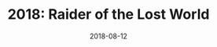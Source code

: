 ---
layout: inner
position: right
title: '2018: Raider of the Lost World'
date: 2018-08-12
categories: posts
tags: C++ SDL Game PixelArt Pathfinding Platformer
team_size: 2
roles: Programmer, Audio
contribution_url: 'nAn'
contribution:
 - Collision system
 - Pathfinding system
 - Brofiler Integration
 - Music and sound effects
 - Audio effects panning and attenuation in gameplay
 - GUI and entity systems developed with colleague

featured_image: '/img/posts/Raider_of_the_lost_world.gif'
featured_video: 'https://www.youtube.com/embed/BoTzxbeSZW8'
project_link: 'https://adrianfr99.github.io/Raider-of-the-Lost-World/'
button_icon: 'flask'
button_text: 'Visit Project'
lead_text: 'Raider of the Lost World is a 2D platformer built from scratch using C++ and SDL (Simple DirectMedia Layer).'
---